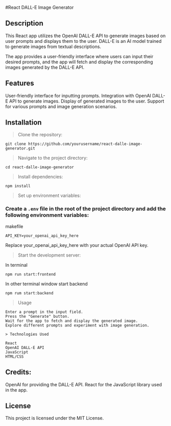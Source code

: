 #React DALL-E Image Generator

## Description

This React app utilizes the OpenAI DALL-E API to generate images based on user prompts and displays them to the user. DALL-E is an AI model trained to generate images from textual descriptions.

The app provides a user-friendly interface where users can input their desired prompts, and the app will fetch and display the corresponding images generated by the DALL-E API.

## Features

User-friendly interface for inputting prompts.
Integration with OpenAI DALL-E API to generate images.
Display of generated images to the user.
Support for various prompts and image generation scenarios.

## Installation

> Clone the repository:

`git clone https://github.com/yourusername/react-dalle-image-generator.git`

> Navigate to the project directory:

`cd react-dalle-image-generator`

> Install dependencies:

`npm install`

> Set up environment variables:

### Create a `.env` file in the root of the project directory and add the following environment variables:

makefile

`API_KEY=your_openai_api_key_here`

Replace your_openai_api_key_here with your actual OpenAI API key.

> Start the development server:

In terminal

`npm run start:frontend`

In other terminal window start backend

`npm rum start:backend`

> Usage

```
Enter a prompt in the input field.
Press the "Generate" button.
Wait for the app to fetch and display the generated image.
Explore different prompts and experiment with image generation.

> Technologies Used

React
OpenAI DALL-E API
JavaScript
HTML/CSS

```

## Credits:

OpenAI for providing the DALL-E API.
React for the JavaScript library used in the app.

## License

This project is licensed under the MIT License.
